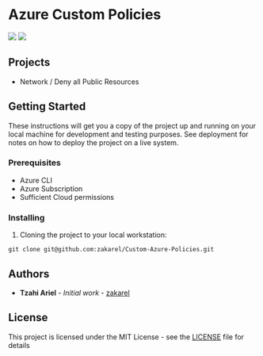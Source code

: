 # Azure Custom Policies

<img src="https://img.shields.io/badge/Azure%20CLI%20-v2.43.1-blue?style=flat-square">   <img src="https://img.shields.io/badge/VSCode%20-v1.76.2-purple?style=flat-square">

## Projects
- Network / Deny all Public Resources

## Getting Started

These instructions will get you a copy of the project up and running on your local machine for development and testing purposes. See deployment for notes on how to deploy the project on a live system.

### Prerequisites

- Azure CLI
- Azure Subscription
- Sufficient Cloud permissions

### Installing

1. Cloning the project to your local workstation:

```
git clone git@github.com:zakarel/Custom-Azure-Policies.git
```

## Authors

* **Tzahi Ariel** - *Initial work* - [zakarel](https://github.com/zakarel)

## License

This project is licensed under the MIT License - see the [LICENSE](LICENSE) file for details
